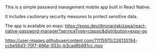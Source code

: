 This is a simple password management mobile app built in React Native. 

It includes cautionary security measures to protect sensitive data. 

The app is available on expo:  https://expo.dev/@ronantakizawa/react-native-password-manager?serviceType=classic&distribution=expo-go






https://user-images.githubusercontent.com/71115970/226135194-ccbe56d3-70f7-466e-933c-b3cad8b881cc.mov

